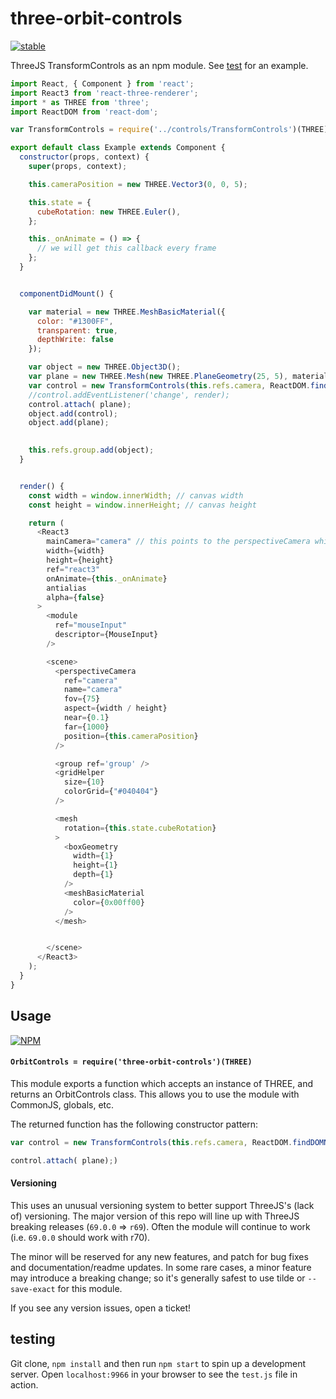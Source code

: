 # three-orbit-controls

[![stable](http://badges.github.io/stability-badges/dist/stable.svg)](http://github.com/badges/stability-badges)

ThreeJS TransformControls as an npm module. See [test](#testing) for an example.

```js
import React, { Component } from 'react';
import React3 from 'react-three-renderer';
import * as THREE from 'three';
import ReactDOM from 'react-dom';

var TransformControls = require('../controls/TransformControls')(THREE);

export default class Example extends Component {
  constructor(props, context) {
    super(props, context);

    this.cameraPosition = new THREE.Vector3(0, 0, 5);

    this.state = {
      cubeRotation: new THREE.Euler(),
    };

    this._onAnimate = () => {
      // we will get this callback every frame
    };
  }


  componentDidMount() {

    var material = new THREE.MeshBasicMaterial({
      color: "#1300FF",
      transparent: true,
      depthWrite: false
    });

    var object = new THREE.Object3D();
    var plane = new THREE.Mesh(new THREE.PlaneGeometry(25, 5), material);
    var control = new TransformControls(this.refs.camera, ReactDOM.findDOMNode(this.refs.react3));
    //control.addEventListener('change', render);
    control.attach( plane);
    object.add(control);
    object.add(plane);
    

    this.refs.group.add(object);
  }


  render() {
    const width = window.innerWidth; // canvas width
    const height = window.innerHeight; // canvas height

    return (
      <React3
        mainCamera="camera" // this points to the perspectiveCamera which has the name set to "camera" below
        width={width}
        height={height}
        ref="react3"
        onAnimate={this._onAnimate}
        antialias
        alpha={false}
      >
        <module
          ref="mouseInput"
          descriptor={MouseInput}
        />

        <scene>
          <perspectiveCamera
            ref="camera"
            name="camera"
            fov={75}
            aspect={width / height}
            near={0.1}
            far={1000}
            position={this.cameraPosition}
          />

          <group ref='group' />
          <gridHelper
            size={10}
            colorGrid={"#040404"}
          />

          <mesh
            rotation={this.state.cubeRotation}
          >
            <boxGeometry
              width={1}
              height={1}
              depth={1}
            />
            <meshBasicMaterial
              color={0x00ff00}
            />
          </mesh>


        </scene>
      </React3>
    );
  }
}

```

## Usage

[![NPM](https://nodei.co/npm/three-orbit-controls.png)](https://nodei.co/npm/three-orbit-controls/)

#### `OrbitControls = require('three-orbit-controls')(THREE)`

This module exports a function which accepts an instance of THREE, and returns an OrbitControls class. This allows you to use the module with CommonJS, globals, etc.

The returned function has the following constructor pattern:

```js
var control = new TransformControls(this.refs.camera, ReactDOM.findDOMNode(this.refs.react3));

control.attach( plane);)
```

#### Versioning

This uses an unusual versioning system to better support ThreeJS's (lack of) versioning. The major version of this repo will line up with ThreeJS breaking releases (`69.0.0` => `r69`). Often the module will continue to work (i.e. `69.0.0` should work with r70).

The minor will be reserved for any new features, and patch for bug fixes and documentation/readme updates. In some rare cases, a minor feature may introduce a breaking change; so it's generally safest to use tilde or `--save-exact` for this module.

If you see any version issues, open a ticket!

## testing

Git clone, `npm install` and then run `npm start` to spin up a development server. Open `localhost:9966` in your browser to see the `test.js` file in action.
